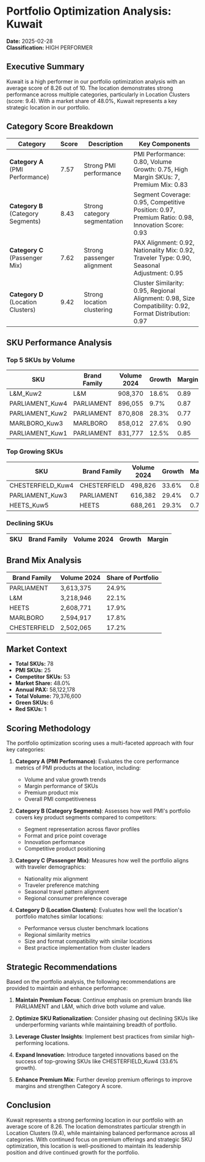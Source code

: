 # Portfolio Optimization Analysis: Kuwait
**Date:** 2025-02-28  
**Classification:** HIGH PERFORMER  

## Executive Summary

Kuwait is a high performer in our portfolio optimization analysis with an average score of 8.26 out of 10. The location demonstrates strong performance across multiple categories, particularly in Location Clusters (score: 9.4). With a market share of 48.0%, Kuwait represents a key strategic location in our portfolio.

## Category Score Breakdown

| Category | Score | Description | Key Components |
|----------|-------|-------------|----------------|
| **Category A** (PMI Performance) | 7.57 | Strong PMI performance | PMI Performance: 0.80, Volume Growth: 0.75, High Margin SKUs: 7, Premium Mix: 0.83 |
| **Category B** (Category Segments) | 8.43 | Strong category segmentation | Segment Coverage: 0.95, Competitive Position: 0.97, Premium Ratio: 0.98, Innovation Score: 0.93 |
| **Category C** (Passenger Mix) | 7.62 | Strong passenger alignment | PAX Alignment: 0.92, Nationality Mix: 0.92, Traveler Type: 0.90, Seasonal Adjustment: 0.95 |
| **Category D** (Location Clusters) | 9.42 | Strong location clustering | Cluster Similarity: 0.95, Regional Alignment: 0.98, Size Compatibility: 0.92, Format Distribution: 0.97 |

## SKU Performance Analysis

### Top 5 SKUs by Volume

| SKU | Brand Family | Volume 2024 | Growth | Margin |
|-----|--------------|-------------|--------|--------|
| L&M_Kuw2 | L&M | 908,370 | 18.6% | 0.89 |
| PARLIAMENT_Kuw4 | PARLIAMENT | 896,055 | 9.7% | 0.87 |
| PARLIAMENT_Kuw2 | PARLIAMENT | 870,808 | 28.3% | 0.77 |
| MARLBORO_Kuw3 | MARLBORO | 858,012 | 27.6% | 0.90 |
| PARLIAMENT_Kuw1 | PARLIAMENT | 831,777 | 12.5% | 0.85 |

### Top Growing SKUs

| SKU | Brand Family | Volume 2024 | Growth | Margin |
|-----|--------------|-------------|--------|--------|
| CHESTERFIELD_Kuw4 | CHESTERFIELD | 498,826 | 33.6% | 0.84 |
| PARLIAMENT_Kuw3 | PARLIAMENT | 616,382 | 29.4% | 0.70 |
| HEETS_Kuw5 | HEETS | 688,261 | 29.3% | 0.79 |

### Declining SKUs

| SKU | Brand Family | Volume 2024 | Growth | Margin |
|-----|--------------|-------------|--------|--------|

## Brand Mix Analysis

| Brand Family | Volume 2024 | Share of Portfolio |
|--------------|-------------|--------------------|
| PARLIAMENT | 3,613,375 | 24.9% |
| L&M | 3,218,946 | 22.1% |
| HEETS | 2,608,771 | 17.9% |
| MARLBORO | 2,594,917 | 17.8% |
| CHESTERFIELD | 2,502,065 | 17.2% |

## Market Context

* **Total SKUs:** 78
* **PMI SKUs:** 25
* **Competitor SKUs:** 53
* **Market Share:** 48.0%
* **Annual PAX:** 58,122,178
* **Total Volume:** 79,376,600
* **Green SKUs:** 6
* **Red SKUs:** 1

## Scoring Methodology

The portfolio optimization scoring uses a multi-faceted approach with four key categories:

1. **Category A (PMI Performance)**: Evaluates the core performance metrics of PMI products at the location, including:
   - Volume and value growth trends
   - Margin performance of SKUs
   - Premium product mix
   - Overall PMI competitiveness

2. **Category B (Category Segments)**: Assesses how well PMI's portfolio covers key product segments compared to competitors:
   - Segment representation across flavor profiles
   - Format and price point coverage
   - Innovation performance
   - Competitive product positioning

3. **Category C (Passenger Mix)**: Measures how well the portfolio aligns with traveler demographics:
   - Nationality mix alignment
   - Traveler preference matching
   - Seasonal travel pattern alignment
   - Regional consumer preference coverage

4. **Category D (Location Clusters)**: Evaluates how well the location's portfolio matches similar locations:
   - Performance versus cluster benchmark locations
   - Regional similarity metrics
   - Size and format compatibility with similar locations
   - Best practice implementation from cluster leaders

## Strategic Recommendations

Based on the portfolio analysis, the following recommendations are provided to maintain and enhance performance:

1. **Maintain Premium Focus**: Continue emphasis on premium brands like PARLIAMENT and L&M, which drive both volume and value.

2. **Optimize SKU Rationalization**: Consider phasing out declining SKUs like underperforming variants while maintaining breadth of portfolio.

3. **Leverage Cluster Insights**: Implement best practices from similar high-performing locations.

4. **Expand Innovation**: Introduce targeted innovations based on the success of top-growing SKUs like CHESTERFIELD_Kuw4 (33.6% growth).

5. **Enhance Premium Mix**: Further develop premium offerings to improve margins and strengthen Category A score.

## Conclusion

Kuwait represents a strong performing location in our portfolio with an average score of 8.26. The location demonstrates particular strength in Location Clusters (9.4), while maintaining balanced performance across all categories. With continued focus on premium offerings and strategic SKU optimization, this location is well-positioned to maintain its leadership position and drive continued growth for the portfolio.
